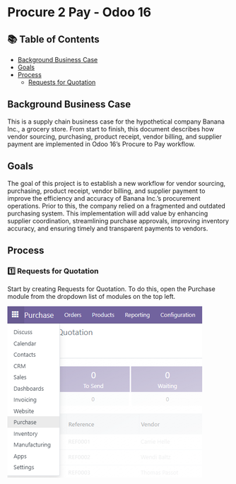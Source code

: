 # Procure 2 Pay - Odoo 16

## 📚 Table of Contents

- [Background Business Case](#background-business-case)
- [Goals](#goals)
- [Process](#process)
  - [Requests for Quotation](#1️⃣-Requests--for--Quotation)

## Background Business Case

This is a supply chain business case for the hypothetical company Banana Inc., a grocery store. From start to finish, this document describes how vendor sourcing, purchasing, product receipt, vendor billing, and supplier payment are implemented in Odoo 16’s Procure to Pay workflow.

## Goals

The goal of this project is to establish a new workflow for vendor sourcing, purchasing, product receipt, vendor billing, and supplier payment to improve the efficiency and accuracy of Banana Inc.’s procurement operations. Prior to this, the company relied on a fragmented and outdated purchasing system. This implementation will add value by enhancing supplier coordination, streamlining purchase approvals, improving inventory accuracy, and ensuring timely and transparent payments to vendors.

## Process

### 1️⃣ Requests for Quotation

Start by creating Requests for Quotation.
To do this, open the Purchase module from the dropdown list of modules on the top left.

![Purchase module](./Screenshots/Purchase_module.png)
